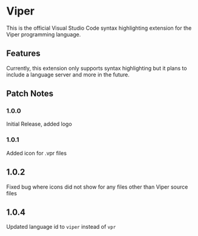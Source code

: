 # Viper
This is the official Visual Studio Code syntax highlighting extension for the Viper programming language.


## Features

Currently, this extension only supports syntax highlighting but it plans to include a language server and more in the future.


## Patch Notes

### 1.0.0

Initial Release, added logo

### 1.0.1

Added icon for .vpr files

## 1.0.2

Fixed bug where icons did not show for any files other than Viper source files

## 1.0.4

Updated language id to `viper` instead of `vpr`